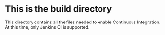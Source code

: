 # This is the build directory

This directory contains all the files needed to enable Continuous Integration. At this time, only Jenkins CI is supported.